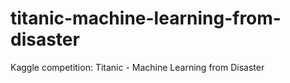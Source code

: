 # titanic-machine-learning-from-disaster
Kaggle competition: Titanic - Machine Learning from Disaster
